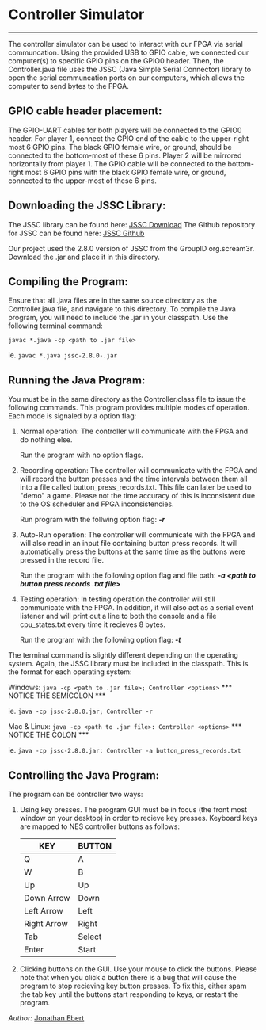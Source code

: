 # Controller Simulator #
- - - - - - - - - - -

The controller simulator can be used to interact with our FPGA via serial communcation. Using the provided USB to GPIO cable, we connected our computer(s) to specific GPIO pins on the GPIO0 header. Then, the Controller.java file uses the JSSC (Java Simple Serial Connector) library to open the serial communcation ports on our computers, which allows the computer to send bytes to the FPGA.


GPIO cable header placement:
----------------------------

The GPIO-UART cables for both players will be connected to the GPIO0 header. For player 1, connect the GPIO end of the cable to the upper-right most 6 GPIO pins. The black GPIO female wire, or ground, should be connected to the bottom-most of these 6 pins. Player 2 will be mirrored horizontally from player 1. The GPIO cable will be connected to the bottom-right most 6 GPIO pins with the black GPIO female wire, or ground, connected to the upper-most of these 6 pins.


Downloading the JSSC Library:
-----------------------------

The JSSC library can be found here: [JSSC Download](http://search.maven.org/#search%7Cga%7C1%7Ca%3A%22jssc%22)
The Github repository for JSSC can be found here: [JSSC Github](https://github.com/scream3r/java-simple-serial-connector)

Our project used the 2.8.0 version of JSSC from the GroupID org.scream3r. Download the .jar and place it in this directory.


Compiling the Program:
----------------------

Ensure that all .java files are in the same source directory as the Controller.java file, and navigate to this directory. To compile the Java program, you will need to include the .jar in your classpath. Use the following terminal command: 

 `javac *.java -cp <path to .jar file>`

 ie. `javac *.java jssc-2.8.0-.jar`


Running the Java Program:
-------------------------

You must be in the same directory as the Controller.class file to issue the following commands. This program provides multiple modes of operation. Each mode is signaled by a option flag:

1) Normal operation: The controller will communicate with the FPGA and do nothing else. 

    Run the program with no option flags.

2) Recording operation: The controller will communicate with the FPGA and will record the button presses and the time intervals between them all into a file called button_press_records.txt. This file can later be used to "demo" a game. Please not the time accuracy of this is inconsistent due to the OS scheduler and FPGA inconsistencies. 

    Run program with the follwing option flag: ___-r___

3) Auto-Run operation: The controller will communicate with the FPGA and will also read in an input file containing button press records. It will automatically press the buttons at the same time as the buttons were pressed in the record file. 

    Run the program with the following option flag and file path: ___-a <path to button press records .txt file>___

4) Testing operation: In testing operation the controller will still communicate with the FPGA. In addition, it will also act as a serial event listener and will print out a line to both the console and a file cpu_states.txt every time it recieves 8 bytes.

    Run the program with the following option flag: ___-t___

The terminal command is slightly different depending on the operating system. Again, the JSSC library must be included in the classpath. This is the format for each operating system:

Windows: `java -cp <path to .jar file>; Controller <options>`       *** NOTICE THE SEMICOLON ***

ie. `java -cp jssc-2.8.0.jar; Controller -r`

Mac & Linux: `java -cp <path to .jar file>: Controller <options>`     *** NOTICE THE COLON ***
    
ie. `java -cp jssc-2.8.0.jar: Controller -a button_press_records.txt`


Controlling the Java Program:
-----------------------------

The program can be controller two ways:

1) Using key presses. The program GUI must be in focus (the front most window on your desktop) in order to recieve key presses. Keyboard keys are mapped to NES controller buttons as follows:

     KEY       |  BUTTON
   ------------|---------------
    Q          |  A
    W          |  B
    Up         |  Up
    Down Arrow |  Down
    Left Arrow |  Left
    Right Arrow|  Right
    Tab        |  Select
    Enter      |  Start

2) Clicking buttons on the GUI. Use your mouse to click the buttons. Please note that when you click a button there is a bug that will cause the program to stop recieving key button presses. To fix this, either spam the tab key until the buttons start responding to keys, or restart the program.

*Author:* [Jonathan Ebert](https://github.com/jtgebert)
